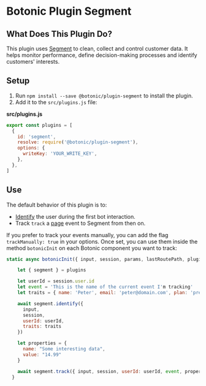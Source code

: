 # Botonic Plugin Segment

## What Does This Plugin Do?

This plugin uses [Segment](https://segment.com/) to clean, collect and control customer data. It helps monitor performance, define decision-making processes and identify customers' interests.

## Setup

1. Run `npm install --save @botonic/plugin-segment` to install the plugin.
2. Add it to the `src/plugins.js` file:

**src/plugins.js**

```javascript
export const plugins = [
  {
    id: 'segment',
    resolve: require('@botonic/plugin-segment'),
    options: {
      writeKey: 'YOUR_WRITE_KEY',
    },
  },
]
```

## Use

The default behavior of this plugin is to:

- [Identify](https://segment.com/docs/spec/identify/) the user during the first bot interaction.
- Track `track` a [page](https://segment.com/docs/spec/page/) event to Segment from then on.

If you prefer to track your events manually, you can add the flag `trackManually: true` in your options. Once set, you can use them inside the method `botonicInit` on each Botonic component you want to track:

```javascript
static async botonicInit({ input, session, params, lastRoutePath, plugins }) {

    let { segment } = plugins

    let userId = session.user.id
    let event = 'This is the name of the current event I'm tracking'
    let traits = { name: 'Peter', email: 'peter@domain.com', plan: 'premium' }

    await segment.identify({
      input,
      session,
      userId: userId,
      traits: traits
    })

    let properties = {
      name: "Some interesting data",
      value: "14.99"
    }

    await segment.track({ input, session, userId: userId, event, properties })
  }
```
